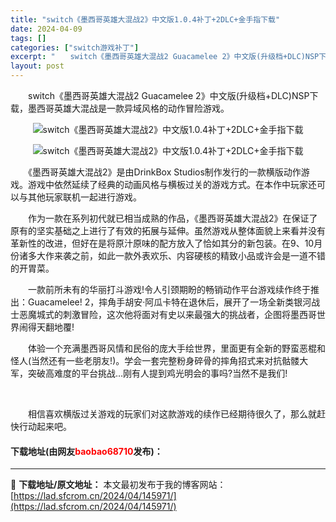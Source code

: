 ```yaml
---
title: "switch《墨西哥英雄大混战2》中文版1.0.4补丁+2DLC+金手指下载"
date: 2024-04-09
tags: []
categories: ["switch游戏补丁"]
excerpt: "　　switch《墨西哥英雄大混战2 Guacamelee 2》中文版(升级档+DLC)NSP下载，墨西哥英雄大混战是一款异域风格的动作冒险游戏。 　　《墨西哥英雄大混战2》是由DrinkBox Studios制作发行的一款横版动作游戏。游戏中依然延续了经典的动画风格与横板过关的游戏方式。在本作中玩&hellip;"
layout: post
---
```


 <p>　　switch《墨西哥英雄大混战2 Guacamelee 2》中文版(升级档+DLC)NSP下载，墨西哥英雄大混战是一款异域风格的动作冒险游戏。</p> <p align="center"><img align="" border="0" src="https://lad.sfcrom.cn/wp-content/uploads/2024/04/20240409_661530e695c34.webp" alt="switch《墨西哥英雄大混战2》中文版1.0.4补丁+2DLC+金手指下载" /></p> <p align="center"><img align="" border="0" src="https://lad.sfcrom.cn/wp-content/uploads/2024/04/20240409_661530e700d34.webp" alt="switch《墨西哥英雄大混战2》中文版1.0.4补丁+2DLC+金手指下载" /></p> <p>　　《墨西哥英雄大混战2》是由DrinkBox Studios制作发行的一款横版动作游戏。游戏中依然延续了经典的动画风格与横板过关的游戏方式。在本作中玩家还可以与其他玩家联机一起进行游戏。</p> <p>　　作为一款在系列初代就已相当成熟的作品，《墨西哥英雄大混战2》在保证了原有的坚实基础之上进行了有效的拓展与延伸。虽然游戏从整体面貌上来看并没有革新性的改进，但好在是将原汁原味的配方放入了恰如其分的新包装。在9、10月份诸多大作来袭之前，如此一款外表欢乐、内容硬核的精致小品或许会是一道不错的开胃菜。</p> <p>　　一款前所未有的华丽打斗游戏!令人引颈期盼的畅销动作平台游戏续作终于推出：Guacamelee! 2，摔角手胡安&middot;阿瓜卡特在退休后，展开了一场全新类银河战士恶魔城式的刺激冒险，这次他将面对有史以来最强大的挑战者，企图将墨西哥世界闹得天翻地覆!</p> <p>　　体验一个充满墨西哥风情和民俗的庞大手绘世界，里面更有全新的野蛮恶棍和怪人(当然还有一些老朋友!)。学会一套完整粉身碎骨的摔角招式来对抗骷髅大军，突破高难度的平台挑战&hellip;刚有人提到鸡光明会的事吗?当然不是我们!</p> <p>&nbsp;</p> <p>　　相信喜欢横版过关游戏的玩家们对这款游戏的续作已经期待很久了，那么就赶快行动起来吧。</p> <p><h4>下载地址(由网友<font color="red">baobao68710</font>发布)：</h4></p> 

---
📖 **下载地址/原文地址：** 本文最初发布于我的博客网站：[https://lad.sfcrom.cn/2024/04/145971/](https://lad.sfcrom.cn/2024/04/145971/)
